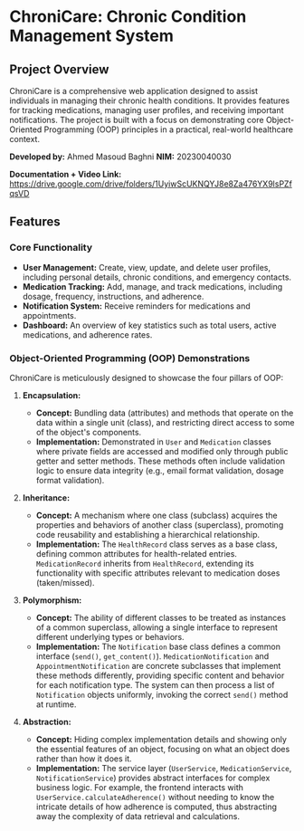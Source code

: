 # ChroniCare: Chronic Condition Management System

## Project Overview

ChroniCare is a comprehensive web application designed to assist individuals in managing their chronic health conditions. It provides features for tracking medications, managing user profiles, and receiving important notifications. The project is built with a focus on demonstrating core Object-Oriented Programming (OOP) principles in a practical, real-world healthcare context.

**Developed by:** Ahmed Masoud Baghni
**NIM:** 20230040030

**Documentation + Video Link:** https://drive.google.com/drive/folders/1UyiwScUKNQYJ8e8Za476YX9lsPZfqsVD

## Features

### Core Functionality
*   **User Management:** Create, view, update, and delete user profiles, including personal details, chronic conditions, and emergency contacts.
*   **Medication Tracking:** Add, manage, and track medications, including dosage, frequency, instructions, and adherence.
*   **Notification System:** Receive reminders for medications and appointments.
*   **Dashboard:** An overview of key statistics such as total users, active medications, and adherence rates.

### Object-Oriented Programming (OOP) Demonstrations
ChroniCare is meticulously designed to showcase the four pillars of OOP:

1.  **Encapsulation:**
    *   **Concept:** Bundling data (attributes) and methods that operate on the data within a single unit (class), and restricting direct access to some of the object's components.
    *   **Implementation:** Demonstrated in `User` and `Medication` classes where private fields are accessed and modified only through public getter and setter methods. These methods often include validation logic to ensure data integrity (e.g., email format validation, dosage format validation).

2.  **Inheritance:**
    *   **Concept:** A mechanism where one class (subclass) acquires the properties and behaviors of another class (superclass), promoting code reusability and establishing a hierarchical relationship.
    *   **Implementation:** The `HealthRecord` class serves as a base class, defining common attributes for health-related entries. `MedicationRecord` inherits from `HealthRecord`, extending its functionality with specific attributes relevant to medication doses (taken/missed).

3.  **Polymorphism:**
    *   **Concept:** The ability of different classes to be treated as instances of a common superclass, allowing a single interface to represent different underlying types or behaviors.
    *   **Implementation:** The `Notification` base class defines a common interface (`send()`, `get_content()`). `MedicationNotification` and `AppointmentNotification` are concrete subclasses that implement these methods differently, providing specific content and behavior for each notification type. The system can then process a list of `Notification` objects uniformly, invoking the correct `send()` method at runtime.

4.  **Abstraction:**
    *   **Concept:** Hiding complex implementation details and showing only the essential features of an object, focusing on what an object does rather than how it does it.
    *   **Implementation:** The service layer (`UserService`, `MedicationService`, `NotificationService`) provides abstract interfaces for complex business logic. For example, the frontend interacts with `UserService.calculateAdherence()` without needing to know the intricate details of how adherence is computed, thus abstracting away the complexity of data retrieval and calculations.
